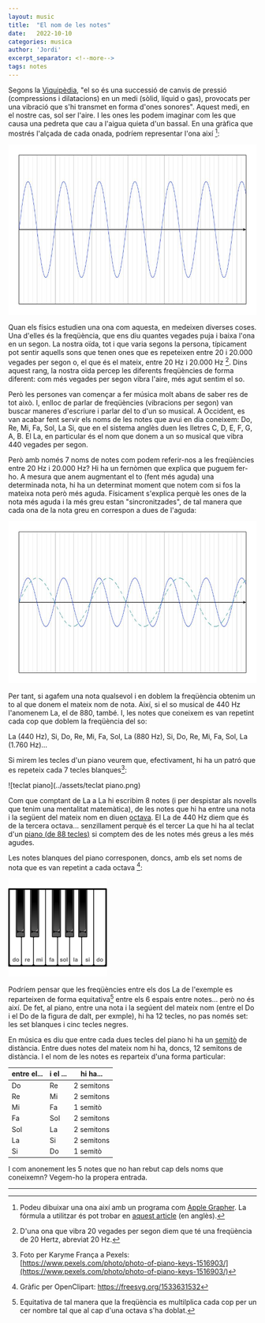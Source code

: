 ```yaml
---
layout: music
title:  "El nom de les notes"
date:   2022-10-10
categories: musica
author: 'Jordi'
excerpt_separator: <!--more-->
tags: notes
---
```


Segons la [Viquipèdia](https://ca.wikipedia.org/wiki/So), "el so és una successió de canvis de pressió (compressions i dilatacions) en un medi (sòlid, líquid o gas), provocats per una vibració que s'hi transmet en forma d'ones sonores". Aquest medi, en el nostre cas, sol ser l'aire. I les ones les podem imaginar com les que causa una pedreta que cau a l'aigua quieta d'un bassal. <!--more-->
En una gràfica que mostrés l'alçada de cada onada, podríem representar l'ona així [^1]:

<img src="../assets/Frequencia simple.jpg" alt="Freqüència simple" style="zoom: 67%;" />

Quan els físics estudien una ona com aquesta, en medeixen diverses coses. Una d'elles és la freqüència, que ens diu quantes vegades puja i baixa l'ona en un segon. La nostra oïda, tot i que varia segons la persona, típicament pot sentir aquells sons que tenen ones que es repeteixen entre 20 i 20.000 vegades per segon o, el que és el mateix, entre 20 Hz i 20.000 Hz [^2]. Dins aquest rang, la nostra oïda percep les diferents freqüències de forma diferent: com més vegades per segon vibra l'aire, més agut sentim el so.

Però les persones van començar a fer música molt abans de saber res de tot això. I, enlloc de parlar de freqüències (vibracions per segon) van buscar maneres d'escriure i parlar del to d'un so musical. A Occident, es van acabar fent servir els noms de les notes que avui en dia coneixem: Do, Re, Mi, Fa, Sol, La Si, que en el sistema anglès duen les lletres C, D, E, F, G, A, B. El La, en particular és el nom que donem a un so musical que vibra 440 vegades per segon.

Però amb només 7 noms de notes com podem referir-nos a les freqüències entre 20 Hz i 20.000 Hz? Hi ha un fernòmen que explica que puguem fer-ho. A mesura que anem augmentant el to (fent més aguda) una determinada nota, hi ha un determinat moment que notem com si fos la mateixa nota però més aguda. Físicament s'explica perquè les ones de la nota més aguda i la més greu estan "sincronitzades", de tal manera que cada ona de la nota greu en correspon a dues de l'aguda:

<img src="../assets/Frequencia doble.jpg" alt="Frequencia doble" style="zoom:67%;" />

Per tant, si agafem una nota qualsevol i en doblem la freqüència obtenim un to al que donem el mateix nom de nota. Així, si el so musical de 440 Hz l'anomenem La, el de 880, també. I, les notes que coneixem es van repetint cada cop que doblem la freqüència del so:

La (440 Hz), Si, Do, Re, Mi, Fa, Sol, La (880 Hz), Si, Do, Re, Mi, Fa, Sol, La (1.760 Hz)...

Si mirem les tecles d'un piano veurem que, efectivament, hi ha un patró que es repeteix cada 7 tecles blanques[^3]:

![teclat piano](../assets/teclat piano.png)

Com que comptant de La a La hi escribim 8 notes (i per despistar als novells que tenim una mentalitat matemàtica), de les notes que hi ha entre una nota i la següent del mateix nom en diuen [octava](https://ca.wikipedia.org/wiki/Octava_(m%C3%BAsica)). El La de 440 Hz diem que és de la tercera octava... senzillament perquè és el tercer La que hi ha al teclat d'un [piano (de 88 tecles)](https://ca.wikipedia.org/wiki/Piano) si comptem des de les notes més greus a les més agudes.

Les notes blanques del piano corresponen, doncs, amb els set noms de nota que es van repetint a cada octava [^4]:

<img src="../assets/Teclat piano 1 octava.png" alt="Teclat piano 1 octava" style="zoom:50%;" />

Podríem pensar que les freqüències entre els dos La de l'exemple es reparteixen de forma equitativa[^5] entre els 6 espais entre notes... però no és així. De fet, al piano, entre una nota i la segúent del mateix nom (entre el Do i el Do de la figura de dalt, per exmple), hi ha 12 tecles, no pas només set: les set blanques i cinc tecles negres.

En música es diu que entre cada dues tecles del piano hi ha un [semitò](https://ca.wikipedia.org/wiki/Semit%C3%B2) de distància. Entre dues notes del mateix nom hi ha, doncs, 12 semitons de distància. I el nom de les notes es reparteix d'una forma particular:

| entre el... | i el ... | hi ha...   |
| ----------- | -------- | ---------- |
| Do          | Re       | 2 semitons |
| Re          | Mi       | 2 semitons |
| Mi          | Fa       | 1 semitò   |
| Fa          | Sol      | 2 semitons |
| Sol         | La       | 2 semitons |
| La          | Si       | 2 semitons |
| Si          | Do       | 1 semitò   |

I com anonement les 5 notes que no han rebut cap dels noms que coneixemn? Vegem-ho la propera entrada.

---


[^1]: Podeu dibuixar una ona així amb un programa com [Apple Grapher](https://support.apple.com/guide/grapher/welcome-gcalb3dec608/mac). La fórmula a utilitzar és pot trobar en [aquest article](https://www.ams.jhu.edu/dan-mathofmusic/sound-waves/) (en anglès).
[^2]: D'una ona que vibra 20 vegades per segon diem que té una freqüència de 20 Hertz, abreviat 20 Hz.
[^3]: Foto per Karyme França a Pexels: [https://www.pexels.com/photo/photo-of-piano-keys-1516903/](https://www.pexels.com/photo/photo-of-piano-keys-1516903/)
[^4]: Gràfic per OpenClipart: https://freesvg.org/1533631532
[^5]: Equitativa de tal manera que la freqüència es multilplica cada cop per un cer nombre tal que al cap d'una octava s'ha doblat.

